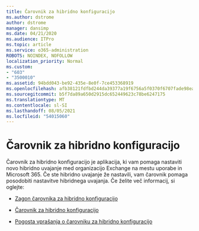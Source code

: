 ```yaml
---
title: Čarovnik za hibridno konfiguracijo
ms.author: dstrome
author: dstrome
manager: dansimp
ms.date: 04/21/2020
ms.audience: ITPro
ms.topic: article
ms.service: o365-administration
ROBOTS: NOINDEX, NOFOLLOW
localization_priority: Normal
ms.custom:
- "603"
- "3500010"
ms.assetid: 94bdd043-be92-435e-8e0f-7ce453368919
ms.openlocfilehash: afb38121fdfbd244da39377a19f6756a5f0370f6707fade98eaf53def6981696
ms.sourcegitcommit: b5f7da89a650d2915dc652449623c78be6247175
ms.translationtype: MT
ms.contentlocale: sl-SI
ms.lasthandoff: 08/05/2021
ms.locfileid: "54015060"
---
```

# <a name="hybrid-configuration-wizard"></a>Čarovnik za hibridno konfiguracijo

Čarovnik za hibridno konfiguracijo je aplikacija, ki vam pomaga nastaviti novo hibridno uvajanje med organizacijo Exchange na mestu uporabe in Microsoft 365. Če ste hibridno uvajanje že nastavili, vam čarovnik pomaga posodobiti nastavitve hibridnega uvajanja. Če želite več informacij, si oglejte:
  
- [Zagon čarovnika za hibridno konfiguracijo](https://technet.microsoft.com/library/mt595788%28v=exchg.150%29.aspx)

- [Čarovnik za hibridno konfiguracijo](https://technet.microsoft.com/library/hh529921%28v=exchg.150%29.aspx)

- [Pogosta vprašanja o čarovniku za hibridno konfiguracijo](https://technet.microsoft.com/library/mt488940%28v=exchg.150%29.aspx)
